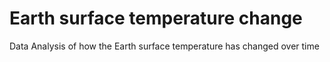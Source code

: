 # Earth surface temperature change
Data Analysis of how the Earth surface temperature has changed over time

